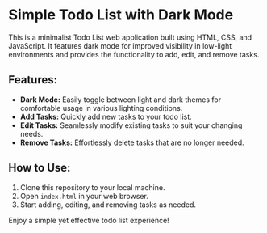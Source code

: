 # Simple Todo List with Dark Mode

This is a minimalist Todo List web application built using HTML, CSS, and JavaScript. It features dark mode for improved visibility in low-light environments and provides the functionality to add, edit, and remove tasks.

## Features:
- **Dark Mode:** Easily toggle between light and dark themes for comfortable usage in various lighting conditions.
- **Add Tasks:** Quickly add new tasks to your todo list.
- **Edit Tasks:** Seamlessly modify existing tasks to suit your changing needs.
- **Remove Tasks:** Effortlessly delete tasks that are no longer needed.

## How to Use:
1. Clone this repository to your local machine.
2. Open `index.html` in your web browser.
3. Start adding, editing, and removing tasks as needed.

Enjoy a simple yet effective todo list experience!
